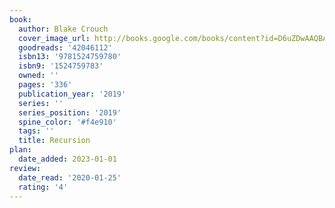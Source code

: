 ```yaml
---
book:
  author: Blake Crouch
  cover_image_url: http://books.google.com/books/content?id=D6uZDwAAQBAJ&printsec=frontcover&img=1&zoom=1&edge=curl&source=gbs_api
  goodreads: '42046112'
  isbn13: '9781524759780'
  isbn9: '1524759783'
  owned: ''
  pages: '336'
  publication_year: '2019'
  series: ''
  series_position: '2019'
  spine_color: '#f4e910'
  tags: ''
  title: Recursion
plan:
  date_added: 2023-01-01
review:
  date_read: '2020-01-25'
  rating: '4'
---
```

